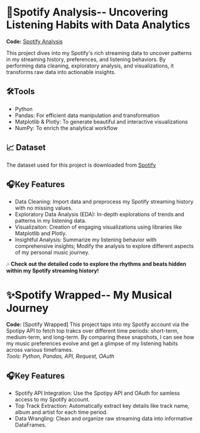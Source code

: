 # 🎵Spotify Analysis-- Uncovering Listening Habits with Data Analytics  
**Code:** [Spotify Analysis](https://github.com/YuwenAprilYang/Projects/blob/4ab6f8f34762194b9ca74eab6f8c302d6164489c/Spotify%20Analysis/Spotify%20Analysis.ipynb)  

This project dives into my Spotify's rich streaming data to uncover patterns in my streaming history, preferences, and listening behaviors. By performing data cleaning, exploratory analysis, and visualizations, it transforms raw data into actionable insights.  

## 🛠️Tools  
- Python
- Pandas: For efficient data manipulation and transformation
- Matplotlib & Plotly: To generate beautiful and interactive visualizations
- NumPy: To enrich the analytical workflow

## 📈 Dataset  
The dataset used for this project is downloaded from [Spotify](https://www.spotify.com/us/account/privacy/)

## 🎧Key Features  
- Data Cleaning: Import data and preprocess my Spotify streaming history with no missing values.
- Exploratory Data Analysis (EDA): In-depth explorations of trends and patterns in my listening data.
- Visualizaiton: Creation of engaging visualizations using libraries like Matplotlib and Plotly.
- Insightful Analysis: Summarize my listening behavior with comprehensive insights; Modify the analysis to explore different aspects of my personal music journey.

🎶 **Check out the detailed code to explore the rhythms and beats hidden within my Spotify streaming history!**  
  
# ✨Spotify Wrapped-- My Musical Journey  
**Code:** [Spotify Wrapped]
This project taps into my Spotify account via the Spotipy API to fetch top trakcs over different time periods: short-term, medium-term, and long-term. By comparing these snapshots, I can see how my music preferences evolve and get a glimpse of my listening habits across various timeframes.  
_Tools: Python, Pandas, API, Request, OAuth_  

## 🎧Key Features  
- Spotify API Integration: Use the Spotipy API and OAuth for samless access to my Spotify account.
- Top Track Extraction: Automatically extract key details like track name, album and artist for each time period.
- Data Wrangling: Clean and organize raw streaming data into informative DataFrames.
